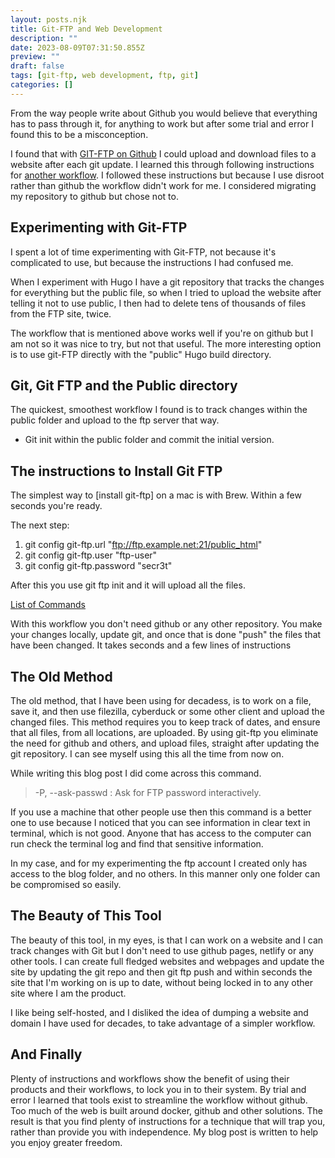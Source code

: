 ```yaml
---
layout: posts.njk
title: Git-FTP and Web Development
description: ""
date: 2023-08-09T07:31:50.855Z
preview: ""
draft: false
tags: [git-ftp, web development, ftp, git]
categories: []
---
```


From the way people write about Github you would believe that everything has to pass through it, for anything to work but after some trial and error I found this to be a misconception.

I found that with [GIT-FTP on Github](https://github.com/git-ftp/git-ftp) I could upload and download files to a website after each git update. I learned this through following instructions for [another workflow](https://blog.hajruli.ch/2020/05/hugo-infomaniak-githubactions/). I followed these instructions but because I use disroot rather than github the workflow didn't work for me. I considered migrating my repository to github but chose not to.

## Experimenting with Git-FTP

I spent a lot of time experimenting with Git-FTP, not because it's complicated to use, but because the instructions I had confused me. 

When I experiment with Hugo I have a git repository that tracks the changes for everything but the public file, so when I tried to upload the website after telling it not to use public, I then had to delete tens of thousands of files from the FTP site, twice. 

The workflow that is mentioned above works well if you're on github but I am not so it was nice to try, but not that useful. The more interesting option is to use git-FTP directly with the "public" Hugo build directory.

## Git, Git FTP and the Public directory

The quickest, smoothest workflow I found is to track changes within the public folder and upload to the ftp server that way.

- Git init within the public folder and commit the initial version.

## The instructions to Install Git FTP

The simplest way to [install git-ftp] on a mac is with Brew. Within a few seconds you're ready.

The next step: 

1. git config git-ftp.url "ftp://ftp.example.net:21/public_html"
2. git config git-ftp.user "ftp-user"
3. git config git-ftp.password "secr3t"

After this you use git ftp init and it will upload all the files.

[List of Commands](https://github.com/git-ftp/git-ftp/blob/master/man/git-ftp.1.md)

With this workflow you don't need github or any other repository. You make your changes locally, update git, and once that is done "push" the files that have been changed. It takes seconds and a few lines of instructions

## The Old Method

The old method, that I have been using for decadess, is to work on a file, save it, and then use filezilla, cyberduck or some other client and upload the changed files. This method requires you to keep track of dates, and ensure that all files, from all locations, are uploaded. By using git-ftp you eliminate the need for github and others, and upload files, straight after updating the git repository. I can see myself using this all the time from now on.

While writing this blog post I did come across this command.

> -P, --ask-passwd : Ask for FTP password interactively.

If you use a machine that other people use then this command is a better one to use because I noticed that you can see information in clear text in terminal, which is not good. Anyone that has access to the computer can run check the terminal log and find that sensitive information.

In my case, and for my experimenting the ftp account I created only has access to the blog folder, and no others. In this manner only one folder can be compromised so easily.

## The Beauty of This Tool

The beauty of this tool, in my eyes, is that I can work on a website and I can track changes with Git but I don't need to use github pages, netlify or any other tools. I can create full fledged websites and webpages and update the site by updating the git repo and then git ftp push and within seconds the site that I'm working on is up to date, without being locked in to any other site where I am the product.

I like being self-hosted, and I disliked the idea of dumping a website and domain I have used for decades, to take advantage of a simpler workflow.

## And Finally

Plenty of instructions and workflows show the benefit of using their products and their workflows, to lock you in to their system. By trial and error I learned that tools exist to streamline the workflow without github. Too much of the web is built around docker, github and other solutions. The result is that you find plenty of instructions for a technique that will trap you, rather than provide you with independence. My blog post is written to help you enjoy greater freedom.

